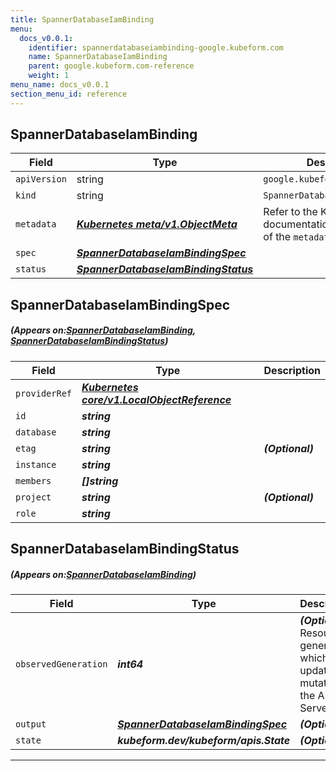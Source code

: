 ```yaml
---
title: SpannerDatabaseIamBinding
menu:
  docs_v0.0.1:
    identifier: spannerdatabaseiambinding-google.kubeform.com
    name: SpannerDatabaseIamBinding
    parent: google.kubeform.com-reference
    weight: 1
menu_name: docs_v0.0.1
section_menu_id: reference
---
```


## SpannerDatabaseIamBinding
| Field | Type | Description |
| ------ | ----- | ----------- |
| `apiVersion` | string | `google.kubeform.com/v1alpha1` |
|    `kind` | string | `SpannerDatabaseIamBinding` |
| `metadata` | ***[Kubernetes meta/v1.ObjectMeta](https://kubernetes.io/docs/reference/generated/kubernetes-api/v1.13/#objectmeta-v1-meta)***|Refer to the Kubernetes API documentation for the fields of the `metadata` field.|
| `spec` | ***[SpannerDatabaseIamBindingSpec](#SpannerDatabaseIamBindingSpec)***||
| `status` | ***[SpannerDatabaseIamBindingStatus](#SpannerDatabaseIamBindingStatus)***||
## SpannerDatabaseIamBindingSpec
##### (Appears on:[SpannerDatabaseIamBinding](#SpannerDatabaseIamBinding), [SpannerDatabaseIamBindingStatus](#SpannerDatabaseIamBindingStatus))
| Field | Type | Description |
| ------ | ----- | ----------- |
| `providerRef` | ***[Kubernetes core/v1.LocalObjectReference](https://kubernetes.io/docs/reference/generated/kubernetes-api/v1.13/#localobjectreference-v1-core)***||
| `id` | ***string***||
| `database` | ***string***||
| `etag` | ***string***| ***(Optional)*** |
| `instance` | ***string***||
| `members` | ***[]string***||
| `project` | ***string***| ***(Optional)*** |
| `role` | ***string***||
## SpannerDatabaseIamBindingStatus
##### (Appears on:[SpannerDatabaseIamBinding](#SpannerDatabaseIamBinding))
| Field | Type | Description |
| ------ | ----- | ----------- |
| `observedGeneration` | ***int64***| ***(Optional)*** Resource generation, which is updated on mutation by the API Server.|
| `output` | ***[SpannerDatabaseIamBindingSpec](#SpannerDatabaseIamBindingSpec)***| ***(Optional)*** |
| `state` | ***kubeform.dev/kubeform/apis.State***| ***(Optional)*** |
---
